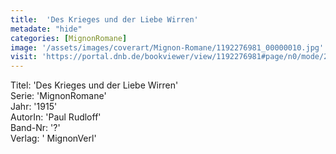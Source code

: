 ```yaml
---
title:  'Des Krieges und der Liebe Wirren'
metadate: "hide"
categories: [MignonRomane]
image: '/assets/images/coverart/Mignon-Romane/1192276981_00000010.jpg'
visit: 'https://portal.dnb.de/bookviewer/view/1192276981#page/n0/mode/2up'
---
```

Titel: 'Des Krieges und der Liebe Wirren' <br>
Serie: 'MignonRomane' <br>
Jahr: '1915' <br>
AutorIn: 'Paul Rudloff' <br>
Band-Nr: '?' <br>
Verlag: ' MignonVerl'